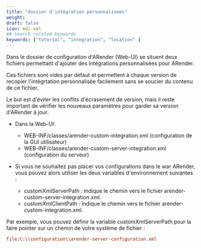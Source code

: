 ```yaml
---
title: "dossier d'intégration personnalisées"
weight: 
draft: false
icon: mdi-xml
## search related keywords
keywords: ["tutorial", "integration", "location" ]
---
```


Dans le dossier de configuration d'ARender (Web-UI) se situent deux
fichiers permettant d'ajouter des intégrations personnalisées pour
ARender.

Ces fichiers sont vides par défaut et permettent à chaque version de
recopier l'intégrtation personnalisée facilement sans se soucier du
contenu de ce fichier.

Le but est d'éviter les conflits d'écrasement de version, mais il reste
important de vérifier les nouveaux paramètres pour garder sa version
d'ARender à jour.

- Dans la Web-UI:
  
  - WEB-INF/classes/arender-custom-integration.xml (configuration de
    la GUI utilisateur)
  - WEB-INF/classes/arender-custom-server-integration.xml
    (configuration du serveur)

- Si vous ne souhaitez pas placer vos configurations dans le war
  ARender, vous pouvez alors utiliser les deux variables
  d'environnement suivantes :

  - customXmlServerPath : indique le chemin vers le fichier
    arender-custom-server-integration.xml.
  - customXmlClientPath : indique le chemin vers le fichier
    arender-custom-integration.xml.

Par exemple, vous pouvez définir la variable customXmlServerPath pour la
faire pointer sur un chemin de votre système de fichier :

```cfg
file:C:\\configuration\\arender-server-configuration.xml
```
